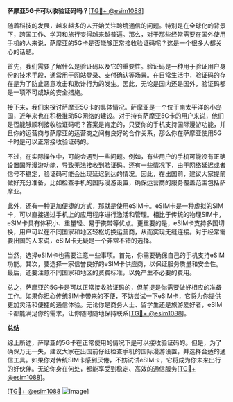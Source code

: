 **萨摩亚5G卡可以收验证码吗？**[[TG💪+ @esim1088](https://t.me/s/esim1088)]

随着科技的发展，越来越多的人开始关注跨境通信的问题。特别是在全球化的背景下，跨国工作、学习和旅行变得越来越普遍。那么，对于那些经常需要在国外使用手机的人来说，萨摩亚的5G卡是否能够正常接收验证码呢？这是一个很多人都关心的话题。

首先，我们需要了解什么是验证码以及它的重要性。验证码是一种用于验证用户身份的技术手段，通常用于网站登录、支付确认等场景。在日常生活中，验证码的存在是为了防止恶意攻击和欺诈行为的发生。因此，无论是国内还是国外，验证码都是一项不可或缺的安全措施。

接下来，我们来探讨萨摩亚5G卡的具体情况。萨摩亚是一个位于南太平洋的小岛国，近年来也在积极推动5G网络的建设。对于持有萨摩亚5G卡的用户来说，他们是否能够顺利接收验证码呢？答案是肯定的，只要你的手机支持国际漫游功能，并且你的运营商与萨摩亚的运营商之间有良好的合作关系，那么你在萨摩亚使用5G卡时是可以正常接收验证码的。

不过，在实际操作中，可能会遇到一些问题。例如，有些用户的手机可能没有正确设置国际漫游功能，导致无法接收到验证码。还有一些情况下，由于网络延迟或者信号不稳定，验证码可能会出现延迟到达的情况。因此，在出国前，建议大家提前做好充分准备，比如检查手机的国际漫游设置，确保运营商的服务覆盖范围包括萨摩亚。

此外，还有一种更加便捷的方式，那就是使用eSIM卡。eSIM卡是一种虚拟的SIM卡，可以直接通过手机上的应用程序进行激活和管理。相比于传统的物理SIM卡，eSIM卡具有体积小、重量轻、易于携带等优点。更重要的是，eSIM卡支持多国切换，用户可以在不同国家和地区轻松切换运营商，从而实现无缝连接。对于经常需要出国的人来说，eSIM卡无疑是一个非常不错的选择。

当然，选择eSIM卡也需要注意一些事项。首先，你需要确保自己的手机支持eSIM功能。其次，要选择一家信誉良好的eSIM卡供应商，以保证服务质量和安全性。最后，还要注意不同国家和地区的资费标准，以免产生不必要的费用。

总之，萨摩亚的5G卡是可以正常接收验证码的，但前提是你需要做好相应的准备工作。如果你担心传统SIM卡带来的不便，不妨尝试一下eSIM卡，它将为你提供更加灵活和便捷的通信体验。无论你是商务人士、留学生还是旅游爱好者，eSIM卡都能满足你的需求，让你随时随地保持联系[[TG💪+ @esim1088](https://t.me/s/esim1088)]。

**总结**

综上所述，萨摩亚的5G卡在正常使用的情况下是可以接收验证码的。但是，为了确保万无一失，建议大家在出国前仔细检查手机的国际漫游设置，并选择合适的通信工具。如果你对传统SIM卡感到厌倦，不妨试试eSIM卡，它将成为你未来出行的好伙伴。无论你身在何处，都能享受到稳定、高效的通信服务[[TG💪+ @esim1088](https://t.me/s/esim1088)]。

[[TG💪+ @esim1088](https://t.me/s/esim1088) ![Image](https://i.postimg.cc/4NQfJmqS/Snipaste-2025-05-13-00-14-12.png)]